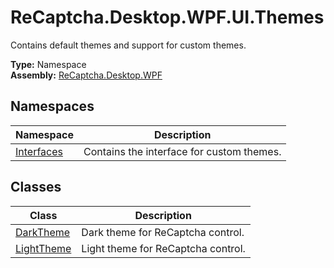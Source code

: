 # ReCaptcha.Desktop.WPF.UI.Themes
Contains default themes and support for custom themes.

**Type:** Namespace
<br />
**Assembly:** [ReCaptcha.Desktop.WPF](/ReCaptcha.Desktop/reference/recaptcha.desktop.wpf/)

## Namespaces
| Namespace                                                    | Description                                                                      |
|--------------------------------------------------------------|----------------------------------------------------------------------------------|
| [Interfaces](/ReCaptcha.Desktop/reference/recaptcha.desktop.wpf/ui/themes/interfaces/)              | Contains the interface for custom themes. |


## Classes
| Class                                                    | Description                                                                      |
|--------------------------------------------------------------|----------------------------------------------------------------------------------|
| [DarkTheme](/ReCaptcha.Desktop/reference/recaptcha.desktop.wpf/ui/themes/darktheme.html)              | Dark theme for ReCaptcha control. |
| [LightTheme](/ReCaptcha.Desktop/reference/recaptcha.desktop.wpf/ui/themes/darktheme.html)              | Light theme for ReCaptcha control. |